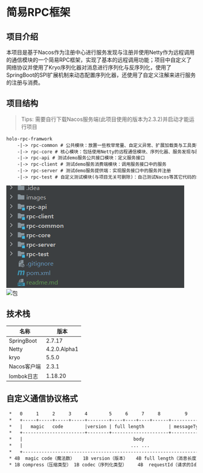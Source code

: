 # 简易RPC框架
## 项目介绍
本项目是基于Nacos作为注册中心进行服务发现与注册并使用Netty作为远程调用的通信模块的一个简易RPC框架，实现了基本的远程调用功能；项目中自定义了网络协议并使用了Kryo序列化器对消息进行序列化与反序列化，使用了SpringBoot的SPI扩展机制来动态配置序列化器，还使用了自定义注解来进行服务的注册与消费。
## 项目结构
> Tips: 需要自行下载Nacos服务端(此项目使用的版本为2.3.2)并启动才能运行项目

```txt
holo-rpc-framwork
    -|-> rpc-common # 公共模块：放置一些枚举常量、自定义异常、扩展加载类与工具类等
    -|-> rpc-core # 核心模块：包括使用Netty的远程通信模块、序列化器、服务发现与服务注册等功能均在此模块中
    -|-> rpc-api # 测试demo服务公共接口模块：定义服务接口
    -|-> rpc-client # 测试demo服务消费端模块：调用服务接口中的服务
    -|-> rpc-server # 测试demo服务提供端：实现服务接口中的服务并注册
    -|-> rpc-test # 自定义测试模块(与项目无关可删除)：自己测试Nacos等其它代码的地方，仅做测试用
```
![项目结构](images/项目结构.png)
![包](./images/包.png)
## 技术栈

| 名称 | 版本 |
| --- | --- |
| SpringBoot | 2.7.17 |
| Netty | 4.2.0.Alpha1 |
| kryo | 5.5.0 |
| Nacos客户端 | 2.3.1 |
| lombok日志 | 1.18.20 |

## 自定义通信协议格式
```txt
 *   0     1     2     3     4        5     6     7     8         9          10      11     12  13  14   15 16
 *   +-----+-----+-----+-----+--------+----+----+----+------+-----------+-------+----- --+-----+-----+-------+
 *   |   magic   code        |version | full length         | messageType| codec|compress|    RequestId       |
 *   +-----------------------+--------+---------------------+-----------+-----------+-----------+------------+
 *   |                                         body                                                          |
 *   |                                        ... ...                                                        |
 *   +-------------------------------------------------------------------------------------------------------+
 * 4B  magic code（魔法数）   1B version（版本）   4B full length（消息长度）    1B messageType（消息类型）
 * 1B compress（压缩类型） 1B codec（序列化类型）    4B  requestId（请求的Id）
```